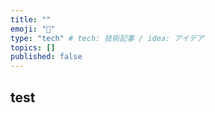 ```yaml
---
title: ""
emoji: "👏"
type: "tech" # tech: 技術記事 / idea: アイデア
topics: []
published: false
---
```


## test
